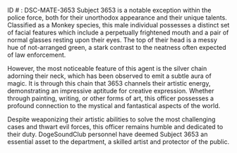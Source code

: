 ID # : DSC-MATE-3653
Subject 3653 is a notable exception within the police force, both for their unorthodox appearance and their unique talents. Classified as a Monkey species, this male individual possesses a distinct set of facial features which include a perpetually frightened mouth and a pair of normal glasses resting upon their eyes. The top of their head is a messy hue of not-arranged green, a stark contrast to the neatness often expected of law enforcement.

However, the most noticeable feature of this agent is the silver chain adorning their neck, which has been observed to emit a subtle aura of magic. It is through this chain that 3653 channels their artistic energy, demonstrating an impressive aptitude for creative expression. Whether through painting, writing, or other forms of art, this officer possesses a profound connection to the mystical and fantastical aspects of the world. 

Despite weaponizing their artistic abilities to solve the most challenging cases and thwart evil forces, this officer remains humble and dedicated to their duty. DogeSoundClub personnel have deemed Subject 3653 an essential asset to the department, a skilled artist and protector of the public.